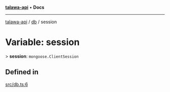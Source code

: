 [**talawa-api**](../../README.md) • **Docs**

***

[talawa-api](../../modules.md) / [db](../README.md) / session

# Variable: session

\> **session**: `mongoose.ClientSession`

## Defined in

[src/db.ts:6](https://github.com/PalisadoesFoundation/talawa-api/blob/c952c7a3bfd4b8b910fbae10313f5402ade5a9d4/src/db.ts#L6)

